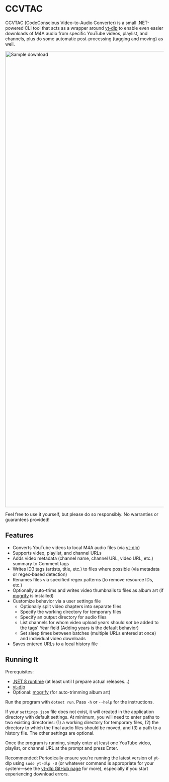 # CCVTAC

CCVTAC (CodeConscious Video-to-Audio Converter) is a small .NET-powered CLI tool that acts as a wrapper around [yt-dlp](https://github.com/yt-dlp/yt-dlp) to enable even easier downloads of M4A audio from specific YouTube videos, playlist, and channels, plus do some automatic post-processing (tagging and moving) as well.

<img width="1451" alt="Sample download" src="https://github.com/codeconscious/ccvtac/assets/50596087/40fd5c56-0c39-44c4-9f5e-bc6398337820">

Feel free to use it yourself, but please do so responsibly. No warranties or guarantees provided!

## Features

- Converts YouTube videos to local M4A audio files (via [yt-dlp](https://github.com/yt-dlp/yt-dlp))
- Supports video, playlist, and channel URLs
- Adds video metadata (channel name, channel URL, video URL, etc.) summary to Comment tags
- Writes ID3 tags (artists, title, etc.) to files where possible (via metadata or regex-based detection)
- Renames files via specified regex patterns (to remove resource IDs, etc.)
- Optionally auto-trims and writes video thumbnails to files as album art (if [mogrify](https://imagemagick.org/script/mogrify.php) is installed)
- Customize behavior via a user settings file
  - Optionally split video chapters into separate files
  - Specify the working directory for temporary files
  - Specify an output directory for audio files
  - List channels for whom video upload years should _not_ be added to the tags' Year field (Adding years is the default behavior)
  - Set sleep times between batches (multiple URLs entered at once) and individual video downloads
- Saves entered URLs to a local history file

## Running It

Prerequisites:

- [.NET 8 runtime](https://dotnet.microsoft.com/en-us/download/dotnet/8.0) (at least until I prepare actual releases...)
- [yt-dlp](https://github.com/yt-dlp/yt-dlp)
- Optional: [mogrify](https://imagemagick.org/script/mogrify.php) (for auto-trimming album art)

Run the program with `dotnet run`. Pass `-h` or `--help` for the instructions.

If your `settings.json` file does not exist, it will created in the application directory with default settings. At minimum, you will need to enter paths to two existing directories: (1) a working directory for temporary files, (2) the directory to which the final audio files should be moved, and (3) a path to a history file. The other settings are optional.

Once the program is running, simply enter at least one YouTube video, playlist, or channel URL at the prompt and press Enter.

Recommended: Periodically ensure you're running the latest version of yt-dlp using `sudo yt-dlp -U` (or whatever command is appropriate for your system—see the [yt-dlp GitHub page](https://github.com/yt-dlp/yt-dlp#update) for more), especially if you start experiencing download errors.
